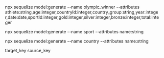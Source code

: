 npx sequelize model:generate --name olympic_winner --attributes athlete:string,age:integer,countryId:integer,country_group:string,year:integer,date:date,sportId:integer,gold:integer,silver:integer,bronze:integer,total:integer

npx sequelize model:generate --name sport --attributes name:string

npx sequelize model:generate --name country --attributes name:string

target_key
source_key